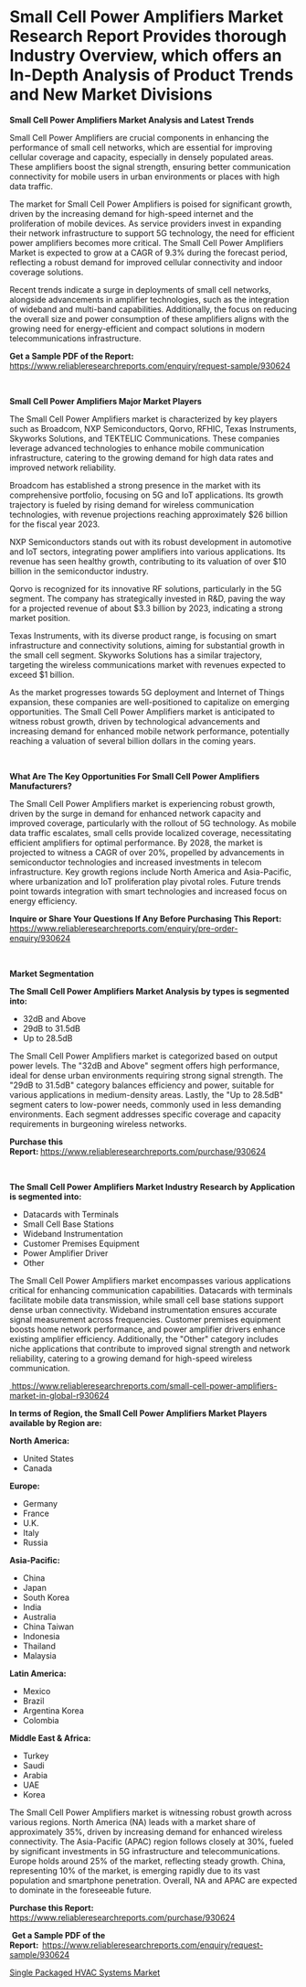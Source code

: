 <p><h1>Small Cell Power Amplifiers Market Research Report Provides thorough Industry Overview, which offers an In-Depth Analysis of Product Trends and New Market Divisions</h1></p><p><strong>Small Cell Power Amplifiers Market Analysis and Latest Trends</strong></p>
<p><p>Small Cell Power Amplifiers are crucial components in enhancing the performance of small cell networks, which are essential for improving cellular coverage and capacity, especially in densely populated areas. These amplifiers boost the signal strength, ensuring better communication connectivity for mobile users in urban environments or places with high data traffic.</p><p>The market for Small Cell Power Amplifiers is poised for significant growth, driven by the increasing demand for high-speed internet and the proliferation of mobile devices. As service providers invest in expanding their network infrastructure to support 5G technology, the need for efficient power amplifiers becomes more critical. The Small Cell Power Amplifiers Market is expected to grow at a CAGR of 9.3% during the forecast period, reflecting a robust demand for improved cellular connectivity and indoor coverage solutions.</p><p>Recent trends indicate a surge in deployments of small cell networks, alongside advancements in amplifier technologies, such as the integration of wideband and multi-band capabilities. Additionally, the focus on reducing the overall size and power consumption of these amplifiers aligns with the growing need for energy-efficient and compact solutions in modern telecommunications infrastructure.</p></p>
<p><strong>Get a Sample PDF of the Report:&nbsp;</strong> <a href="https://www.reliableresearchreports.com/enquiry/request-sample/930624?utm_campaign=2233&utm_medium=2&utm_source=Github&utm_content=ia&utm_term=21032025&utm_id=small-cell-power-amplifiers">https://www.reliableresearchreports.com/enquiry/request-sample/930624</a></p>
<p>&nbsp;</p>
<p><strong>Small Cell Power Amplifiers Major Market Players</strong></p>
<p><p>The Small Cell Power Amplifiers market is characterized by key players such as Broadcom, NXP Semiconductors, Qorvo, RFHIC, Texas Instruments, Skyworks Solutions, and TEKTELIC Communications. These companies leverage advanced technologies to enhance mobile communication infrastructure, catering to the growing demand for high data rates and improved network reliability.</p><p>Broadcom has established a strong presence in the market with its comprehensive portfolio, focusing on 5G and IoT applications. Its growth trajectory is fueled by rising demand for wireless communication technologies, with revenue projections reaching approximately $26 billion for the fiscal year 2023.</p><p>NXP Semiconductors stands out with its robust development in automotive and IoT sectors, integrating power amplifiers into various applications. Its revenue has seen healthy growth, contributing to its valuation of over $10 billion in the semiconductor industry.</p><p>Qorvo is recognized for its innovative RF solutions, particularly in the 5G segment. The company has strategically invested in R&D, paving the way for a projected revenue of about $3.3 billion by 2023, indicating a strong market position.</p><p>Texas Instruments, with its diverse product range, is focusing on smart infrastructure and connectivity solutions, aiming for substantial growth in the small cell segment. Skyworks Solutions has a similar trajectory, targeting the wireless communications market with revenues expected to exceed $1 billion.</p><p>As the market progresses towards 5G deployment and Internet of Things expansion, these companies are well-positioned to capitalize on emerging opportunities. The Small Cell Power Amplifiers market is anticipated to witness robust growth, driven by technological advancements and increasing demand for enhanced mobile network performance, potentially reaching a valuation of several billion dollars in the coming years.</p></p>
<p>&nbsp;</p>
<p><strong>What Are The Key Opportunities For Small Cell Power Amplifiers Manufacturers?</strong></p>
<p><p>The Small Cell Power Amplifiers market is experiencing robust growth, driven by the surge in demand for enhanced network capacity and improved coverage, particularly with the rollout of 5G technology. As mobile data traffic escalates, small cells provide localized coverage, necessitating efficient amplifiers for optimal performance. By 2028, the market is projected to witness a CAGR of over 20%, propelled by advancements in semiconductor technologies and increased investments in telecom infrastructure. Key growth regions include North America and Asia-Pacific, where urbanization and IoT proliferation play pivotal roles. Future trends point towards integration with smart technologies and increased focus on energy efficiency.</p></p>
<p><strong>Inquire or Share Your Questions If Any Before Purchasing This Report:</strong> <a href="https://www.reliableresearchreports.com/enquiry/pre-order-enquiry/930624?utm_campaign=2233&utm_medium=2&utm_source=Github&utm_content=ia&utm_term=21032025&utm_id=small-cell-power-amplifiers">https://www.reliableresearchreports.com/enquiry/pre-order-enquiry/930624</a></p>
<p>&nbsp;</p>
<p><strong>Market Segmentation</strong></p>
<p><strong>The Small Cell Power Amplifiers Market Analysis by types is segmented into:</strong></p>
<p><ul><li>32dB and Above</li><li>29dB to 31.5dB</li><li>Up to 28.5dB</li></ul></p>
<p><p>The Small Cell Power Amplifiers market is categorized based on output power levels. The "32dB and Above" segment offers high performance, ideal for dense urban environments requiring strong signal strength. The "29dB to 31.5dB" category balances efficiency and power, suitable for various applications in medium-density areas. Lastly, the "Up to 28.5dB" segment caters to low-power needs, commonly used in less demanding environments. Each segment addresses specific coverage and capacity requirements in burgeoning wireless networks.</p></p>
<p><strong>Purchase this Report:&nbsp;</strong><a href="https://www.reliableresearchreports.com/purchase/930624?utm_campaign=2233&utm_medium=2&utm_source=Github&utm_content=ia&utm_term=21032025&utm_id=small-cell-power-amplifiers">https://www.reliableresearchreports.com/purchase/930624</a></p>
<p>&nbsp;</p>
<p><strong>The Small Cell Power Amplifiers Market Industry Research by Application is segmented into:</strong></p>
<p><ul><li>Datacards with Terminals</li><li>Small Cell Base Stations</li><li>Wideband Instrumentation</li><li>Customer Premises Equipment</li><li>Power Amplifier Driver</li><li>Other</li></ul></p>
<p><p>The Small Cell Power Amplifiers market encompasses various applications critical for enhancing communication capabilities. Datacards with terminals facilitate mobile data transmission, while small cell base stations support dense urban connectivity. Wideband instrumentation ensures accurate signal measurement across frequencies. Customer premises equipment boosts home network performance, and power amplifier drivers enhance existing amplifier efficiency. Additionally, the "Other" category includes niche applications that contribute to improved signal strength and network reliability, catering to a growing demand for high-speed wireless communication.</p></p>
<p><a href="https://www.reliableresearchreports.com/small-cell-power-amplifiers-market-in-global-r930624?utm_campaign=2233&utm_medium=2&utm_source=Github&utm_content=ia&utm_term=21032025&utm_id=small-cell-power-amplifiers">&nbsp;https://www.reliableresearchreports.com/small-cell-power-amplifiers-market-in-global-r930624</a></p>
<p><strong>In terms of Region, the Small Cell Power Amplifiers Market Players available by Region are:</strong></p>
<p>
    <p> <strong> North America: </strong>
        <ul>
            <li>United States</li>
            <li>Canada</li>
        </ul>
        </p> 
    <p> <strong> Europe: </strong>
        <ul>
            <li>Germany</li>
            <li>France</li>
            <li>U.K.</li>
            <li>Italy</li>
            <li>Russia</li>
        </ul>
        </p> 
    <p> <strong> Asia-Pacific: </strong>
        <ul>
            <li>China</li>
            <li>Japan</li>
            <li>South Korea</li>
            <li>India</li>
            <li>Australia</li>
            <li>China Taiwan</li>
            <li>Indonesia</li>
            <li>Thailand</li>
            <li>Malaysia</li>
        </ul>
        </p> 
    <p> <strong> Latin America: </strong>
        <ul>
            <li>Mexico</li>
            <li>Brazil</li>
            <li>Argentina Korea</li>
            <li>Colombia</li>
        </ul>
        </p> 
    <p> <strong> Middle East & Africa: </strong>
        <ul>
            <li>Turkey</li>
            <li>Saudi</li>
            <li>Arabia</li>
            <li>UAE</li>
            <li>Korea</li>
        </ul>
    </p>
    </p>
<p><p>The Small Cell Power Amplifiers market is witnessing robust growth across various regions. North America (NA) leads with a market share of approximately 35%, driven by increasing demand for enhanced wireless connectivity. The Asia-Pacific (APAC) region follows closely at 30%, fueled by significant investments in 5G infrastructure and telecommunications. Europe holds around 25% of the market, reflecting steady growth. China, representing 10% of the market, is emerging rapidly due to its vast population and smartphone penetration. Overall, NA and APAC are expected to dominate in the foreseeable future.</p></p>
<p><strong>Purchase this Report: </strong><a href="https://www.reliableresearchreports.com/purchase/930624?utm_campaign=2233&utm_medium=2&utm_source=Github&utm_content=ia&utm_term=21032025&utm_id=small-cell-power-amplifiers">https://www.reliableresearchreports.com/purchase/930624</a></p>
<p>&nbsp;<strong>Get a Sample PDF of the Report:&nbsp;&nbsp;</strong><a href="https://www.reliableresearchreports.com/enquiry/request-sample/930624?utm_campaign=2233&utm_medium=2&utm_source=Github&utm_content=ia&utm_term=21032025&utm_id=small-cell-power-amplifiers">https://www.reliableresearchreports.com/enquiry/request-sample/930624</a></p>
<p><strong></strong></p>
<p><p><a href="https://github.com/NarcisoFerry/Market-Research-Report-List-1/blob/main/single-packaged-hvac-systems-market.md?utm_campaign=2233&utm_medium=2&utm_source=Github&utm_content=ia&utm_term=21032025&utm_id=small-cell-power-amplifiers">Single Packaged HVAC Systems Market</a></p></p>